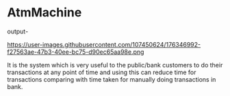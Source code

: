 # AtmMachine

 output-

https://user-images.githubusercontent.com/107450624/176346992-f27563ae-47b3-40ee-bc75-d90ec65aa98e.png


It is the system which is very useful to the public/bank customers to do their transactions at any point of time and using this can reduce time for transactions comparing with time taken for manually doing transactions in bank.
